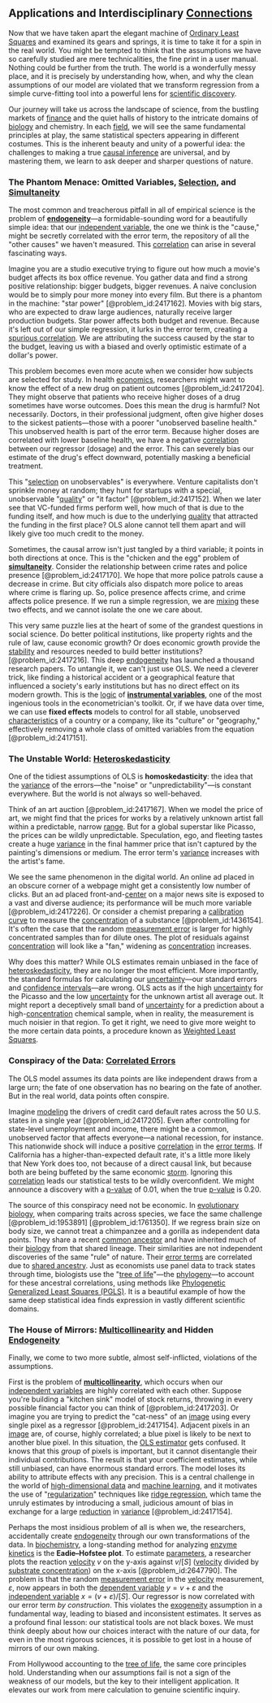 ## Applications and Interdisciplinary [Connections](@article_id:193345)

Now that we have taken apart the elegant machine of [Ordinary Least Squares](@article_id:136627) and examined its gears and springs, it is time to take it for a spin in the real world. You might be tempted to think that the assumptions we have so carefully studied are mere technicalities, the fine print in a user manual. Nothing could be further from the truth. The world is a wonderfully messy place, and it is precisely by understanding how, when, and why the clean assumptions of our model are violated that we transform regression from a simple curve-fitting tool into a powerful lens for [scientific discovery](@article_id:138067).

Our journey will take us across the landscape of science, from the bustling markets of [finance](@article_id:144433) and the quiet halls of history to the intricate domains of [biology](@article_id:276078) and chemistry. In each [field](@article_id:151652), we will see the same fundamental principles at play, the same statistical specters appearing in different costumes. This is the inherent beauty and unity of a powerful idea: the challenges to making a true [causal inference](@article_id:145575) are universal, and by mastering them, we learn to ask deeper and sharper questions of nature.

### The Phantom Menace: Omitted Variables, [Selection](@article_id:198487), and [Simultaneity](@article_id:193224)

The most common and treacherous pitfall in all of empirical science is the problem of **[endogeneity](@article_id:141631)**—a formidable-sounding word for a beautifully simple idea: that our [independent variable](@article_id:146312), the one we think is the "cause," might be secretly correlated with the error term, the repository of all the "other causes" we haven't measured. This [correlation](@article_id:265479) can arise in several fascinating ways.

Imagine you are a studio executive trying to figure out how much a movie's budget affects its box office revenue. You gather data and find a strong positive relationship: bigger budgets, bigger revenues. A naive conclusion would be to simply pour more money into every film. But there is a phantom in the machine: "star power" [@problem_id:2417162]. Movies with big stars, who are expected to draw large audiences, naturally receive larger production budgets. Star power affects both budget and revenue. Because it's left out of our simple regression, it lurks in the error term, creating a [spurious correlation](@article_id:144755). We are attributing the success caused by the star to the budget, leaving us with a biased and overly optimistic estimate of a dollar's power.

This problem becomes even more acute when we consider how subjects are selected for study. In health [economics](@article_id:271560), researchers might want to know the effect of a new drug on patient outcomes [@problem_id:2417204]. They might observe that patients who receive higher doses of a drug sometimes have worse outcomes. Does this mean the drug is harmful? Not necessarily. Doctors, in their professional judgment, often give higher doses to the sickest patients—those with a poorer "unobserved baseline health." This unobserved health is part of the error term. Because higher doses are correlated with lower baseline health, we have a negative [correlation](@article_id:265479) between our regressor (dosage) and the error. This can severely bias our estimate of the drug's effect downward, potentially masking a beneficial treatment.

This "[selection](@article_id:198487) on unobservables" is everywhere. Venture capitalists don't sprinkle money at random; they hunt for startups with a special, unobservable "[quality](@article_id:138232)" or "it factor" [@problem_id:2417152]. When we later see that VC-funded firms perform well, how much of that is due to the funding itself, and how much is due to the underlying [quality](@article_id:138232) that attracted the funding in the first place? OLS alone cannot tell them apart and will likely give too much credit to the money.

Sometimes, the causal arrow isn't just tangled by a third variable; it points in both directions at once. This is the "chicken and the egg" problem of **[simultaneity](@article_id:193224)**. Consider the relationship between crime rates and police presence [@problem_id:2417170]. We hope that more police patrols cause a decrease in crime. But city officials also dispatch more police to areas where crime is flaring up. So, police presence affects crime, and crime affects police presence. If we run a simple regression, we are [mixing](@article_id:182832) these two effects, and we cannot isolate the one we care about.

This very same puzzle lies at the heart of some of the grandest questions in social science. Do better political institutions, like property rights and the rule of law, cause economic growth? Or does economic growth provide the [stability](@article_id:142499) and resources needed to build better institutions? [@problem_id:2417216]. This deep [endogeneity](@article_id:141631) has launched a thousand research papers. To untangle it, we can't just use OLS. We need a cleverer trick, like finding a historical accident or a geographical feature that influenced a society's early institutions but has no direct effect on its modern growth. This is the [logic](@article_id:266330) of **[instrumental variables](@article_id:141830)**, one of the most ingenious tools in the econometrician's toolkit. Or, if we have data over time, we can use **fixed effects** models to control for all stable, unobserved [characteristics](@article_id:193037) of a country or a company, like its "culture" or "geography," effectively removing a whole class of omitted variables from the equation [@problem_id:2417151].

### The Unstable World: [Heteroskedasticity](@article_id:135884)

One of the tidiest assumptions of OLS is **homoskedasticity**: the idea that the [variance](@article_id:148683) of the errors—the "noise" or "unpredictability"—is constant everywhere. But the world is not always so well-behaved.

Think of an art auction [@problem_id:2417167]. When we model the price of art, we might find that the prices for works by a relatively unknown artist fall within a predictable, narrow [range](@article_id:154892). But for a global superstar like Picasso, the prices can be wildly unpredictable. Speculation, ego, and fleeting tastes create a huge [variance](@article_id:148683) in the final hammer price that isn't captured by the painting's dimensions or medium. The error term's [variance](@article_id:148683) increases with the artist's fame.

We see the same phenomenon in the digital world. An online ad placed in an obscure corner of a webpage might get a consistently low number of clicks. But an ad placed front-and-[center](@article_id:265330) on a major news site is exposed to a vast and diverse audience; its performance will be much more variable [@problem_id:2417226]. Or consider a chemist preparing a [calibration curve](@article_id:175490) to measure the [concentration](@article_id:142108) of a substance [@problem_id:1436154]. It's often the case that the random [measurement error](@article_id:270504) is larger for highly concentrated samples than for dilute ones. The plot of residuals against [concentration](@article_id:142108) will look like a "fan," widening as [concentration](@article_id:142108) increases.

Why does this matter? While OLS estimates remain unbiased in the face of [heteroskedasticity](@article_id:135884), they are no longer the most efficient. More importantly, the standard formulas for calculating our [uncertainty](@article_id:275351)—our standard errors and [confidence intervals](@article_id:141803)—are wrong. OLS acts as if the high [uncertainty](@article_id:275351) for the Picasso and the low [uncertainty](@article_id:275351) for the unknown artist all average out. It might report a deceptively small band of [uncertainty](@article_id:275351) for a prediction about a high-[concentration](@article_id:142108) chemical sample, when in reality, the measurement is much noisier in that region. To get it right, we need to give more weight to the more certain data points, a procedure known as [Weighted Least Squares](@article_id:177023).

### Conspiracy of the Data: [Correlated Errors](@article_id:268064)

The OLS model assumes its data points are like independent draws from a large urn; the fate of one observation has no bearing on the fate of another. But in the real world, data points often conspire.

Imagine [modeling](@article_id:268079) the drivers of credit card default rates across the 50 U.S. states in a single year [@problem_id:2417205]. Even after controlling for state-level unemployment and income, there might be a common, unobserved factor that affects everyone—a national recession, for instance. This nationwide shock will induce a positive [correlation](@article_id:265479) in the [error terms](@article_id:190154). If California has a higher-than-expected default rate, it's a little more likely that New York does too, not because of a direct causal link, but because both are being buffeted by the same economic [storm](@article_id:177242). Ignoring this [correlation](@article_id:265479) leads our statistical tests to be wildly overconfident. We might announce a discovery with a [p-value](@article_id:136004) of 0.01, when the true [p-value](@article_id:136004) is 0.20.

The source of this conspiracy need not be economic. In [evolutionary biology](@article_id:144986), when comparing traits across species, we face the same challenge [@problem_id:1953891] [@problem_id:1761350]. If we regress brain size on body size, we cannot treat a chimpanzee and a gorilla as independent data points. They share a recent [common ancestor](@article_id:178343) and have inherited much of their [biology](@article_id:276078) from that shared lineage. Their similarities are not independent discoveries of the same "rule" of nature. Their [error terms](@article_id:190154) are correlated due to [shared ancestry](@article_id:175425). Just as economists use panel data to track states through time, biologists use the "[tree of life](@article_id:139199)"—the [phylogeny](@article_id:137296)—to account for these ancestral correlations, using methods like [Phylogenetic Generalized Least Squares (PGLS)](@article_id:176855). It is a beautiful example of how the same deep statistical idea finds expression in vastly different scientific domains.

### The House of Mirrors: [Multicollinearity](@article_id:141103) and Hidden [Endogeneity](@article_id:141631)

Finally, we come to two more subtle, almost self-inflicted, violations of the assumptions.

First is the problem of **[multicollinearity](@article_id:141103)**, which occurs when our [independent variables](@article_id:266624) are highly correlated with each other. Suppose you're building a "kitchen sink" model of stock returns, throwing in every possible financial factor you can think of [@problem_id:2417203]. Or imagine you are trying to predict the "cat-ness" of an [image](@article_id:151831) using every single pixel as a regressor [@problem_id:2417154]. Adjacent pixels in an [image](@article_id:151831) are, of course, highly correlated; a blue pixel is likely to be next to another blue pixel. In this situation, the [OLS estimator](@article_id:176810) gets confused. It knows that this *group* of pixels is important, but it cannot disentangle their individual contributions. The result is that your coefficient estimates, while still unbiased, can have enormous standard errors. The model loses its ability to attribute effects with any precision. This is a central challenge in the world of [high-dimensional data](@article_id:138380) and [machine learning](@article_id:139279), and it motivates the use of "[regularization](@article_id:139275)" techniques like [ridge regression](@article_id:140490), which tame the unruly estimates by introducing a small, judicious amount of bias in exchange for a large [reduction](@article_id:270164) in [variance](@article_id:148683) [@problem_id:2417154].

Perhaps the most insidious problem of all is when we, the researchers, accidentally create [endogeneity](@article_id:141631) through our own transformations of the data. In [biochemistry](@article_id:142205), a long-standing method for analyzing [enzyme kinetics](@article_id:145275) is the **Eadie–Hofstee plot**. To estimate [parameters](@article_id:173606), a researcher plots the reaction [velocity](@article_id:170308) $v$ on the y-axis against $v/[S]$ ([velocity](@article_id:170308) divided by [substrate concentration](@article_id:142599)) on the x-axis [@problem_id:2647790]. The problem is that the random [measurement error](@article_id:270504) in the [velocity](@article_id:170308) measurement, $\varepsilon$, now appears in both the [dependent variable](@article_id:143183) $y = v + \varepsilon$ and the [independent variable](@article_id:146312) $x = (v+\varepsilon)/[S]$. Our regressor is now correlated with our error term *by construction*. This violates the [exogeneity](@article_id:145776) assumption in a fundamental way, leading to biased and inconsistent estimates. It serves as a profound final lesson: our statistical tools are not black boxes. We must think deeply about how our choices interact with the nature of our data, for even in the most rigorous sciences, it is possible to get lost in a house of mirrors of our own making.

From Hollywood accounting to the [tree of life](@article_id:139199), the same core principles hold. Understanding when our assumptions fail is not a sign of the weakness of our models, but the key to their intelligent application. It elevates our work from mere calculation to genuine scientific inquiry.